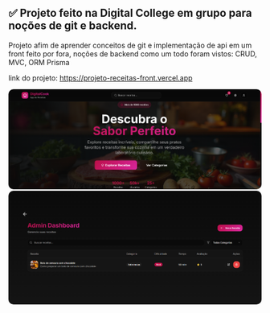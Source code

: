 ## ✅ Projeto feito na Digital College em grupo para noções de git e backend.

Projeto afim de aprender conceitos de git e implementação de api em um front feito por fora, noções de backend como um todo foram vistos: CRUD, MVC, ORM Prisma

link do projeto: https://projeto-receitas-front.vercel.app

<img style="border-radius: 10px" src="./src/assets/Captura de tela 2025-09-27 214235.png">

<br/>

<img style="border-radius: 10px" src="./src/assets/Captura de tela 2025-09-27 214736.png">